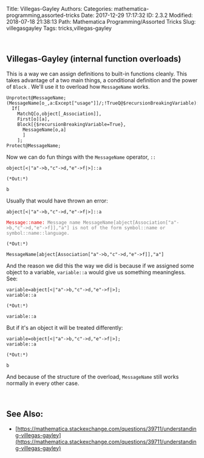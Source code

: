 Title: Villegas-Gayley
Authors: 
Categories: mathematica-programming,assorted-tricks
Date: 2017-12-29 17:17:32
ID: 2.3.2
Modified: 2018-07-18 21:38:13
Path: Mathematica Programming/Assorted Tricks
Slug: villegasgayley
Tags: tricks,villegas-gayley

<a id="villegasgayley-internal-function-overloads" style="width:0;height:0;margin:0;padding:0;">&zwnj;</a>

## Villegas-Gayley (internal function overloads)

This is a way we can assign definitions to built-in functions cleanly. This takes advantage of a two main things, a conditional definition and the power of  ```Block``` . We'll use it to overload how  ```MessageName``` works.

    Unprotect@MessageName;
    (MessageName[o_,a:Except["usage"]]/;!TrueQ@$recursionBreakingVariable):=
      If[
        MatchQ[o,object[_Association]],
        First[o][a],
        Block[{$recursionBreakingVariable=True},
          MessageName[o,a]
          ]
        ];
    Protect@MessageName;

Now we can do fun things with the  ```MessageName``` operator,  ```::```

    object[<|"a"->b,"c"->d,"e"->f|>]::a

    (*Out:*)
    
    b

Usually that would have thrown an error:

    abject[<|"a"->b,"c"->d,"e"->f|>]::a

<div style='font-size: 12px; font-family: monospace;'>
 <div class='mma-message'>
  <span style='color: #dd0000'>
   <span class='mma-message-name'>Message::name:</span>
  </span>
  <span style='color: gray'>
   <span class='mma-message-text'>Message name MessageName[abject[Association["a"->b,"c"->d,"e"->f]],"a"] is not of the form symbol::name or symbol::name::language.</span>
  </span>
 </div>
</div>

    (*Out:*)
    
    MessageName[abject[Association["a"->b,"c"->d,"e"->f]],"a"]

And the reason we did this the way we did is because if we assigned some object to a variable,  ```variable::a``` would give us something meaningless. See:

    variable=abject[<|"a"->b,"c"->d,"e"->f|>];
    variable::a

    (*Out:*)
    
    variable::a

But if it's an object it will be treated differently:

    variable=object[<|"a"->b,"c"->d,"e"->f|>];
    variable::a

    (*Out:*)
    
    b

And because of the structure of the overload,  ```MessageName``` still works normally in every other case.

<a id="see-also" style="width:0;height:0;margin:0;padding:0;">&zwnj;</a>

## See Also:

* [https://mathematica.stackexchange.com/questions/39711/understanding-villegas-gayley](https://mathematica.stackexchange.com/questions/39711/understanding-villegas-gayley)